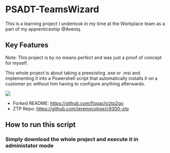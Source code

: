 # PSADT-TeamsWizard

This is a learning project I undertook in my time at the Workplace team as a part of my apprenticeship @Aveniq.



## Key Features

Note: This project is by no means perfect and was just a proof of concept for myself.

This whole project is about taking a preexisting .exe or .msi and implementing it into a Powershell script that automatically installs it on a customer pc without him having to configure anything afterwards.

![](ztp.png)

* Forked README: <https://github.com/flopach/ztp2go>
* ZTP Repo: <https://github.com/jeremycohoe/c9300-ztp>

## How to run this script

### Simply download the whole project and execute it in administator mode

